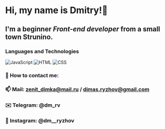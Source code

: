 # Hi, my name is **Dmitry**!👋
## I'm a beginner *Front-end developer* from a small town Strunino.

### Languages and Technologies
![JavaScript](https://img.shields.io/badge/-JavaScript-090909?style=for-the-badge&logo=JavaScript)
![HTML](https://img.shields.io/badge/-HTML-090909?style=for-the-badge&logo=html5)
![CSS](https://img.shields.io/badge/-CSS-090909?style=for-the-badge&logo=css3)

### 📌 How to contact me:
### 📫 Mail: zenit_dimka@mail.ru / dimas.ryzhov@gmail.com 
### ✉️ Telegram: @dm_rv
### 📸 Instagram: @dm__ryzhov

